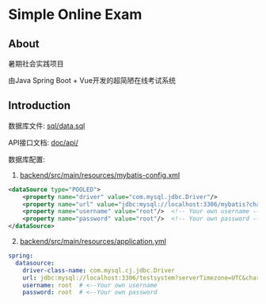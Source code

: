 # Simple Online Exam

## About

暑期社会实践项目

由Java Spring Boot + Vue开发的超简陋在线考试系统

## Introduction

数据库文件: <a href="https://github.com/Charles-Stark/online-exam/blob/master/sql/data.sql">sql/data.sql</a>

API接口文档: <a href="https://github.com/Charles-Stark/online-exam/tree/master/doc/api">doc/api/</a>

数据库配置: 

1. <a href="https://github.com/Charles-Stark/online-exam/blob/master/backend/src/main/resources/mybatis-config.xml">backend/src/main/resources/mybatis-config.xml</a>
```xml
<dataSource type="POOLED">
    <property name="driver" value="com.mysql.jdbc.Driver"/>
    <property name="url" value="jdbc:mysql://localhost:3306/mybatis?characterEncoding=utf8"/>
    <property name="username" value="root"/>  <!-- Your own username -->
    <property name="password" value="root"/>  <!-- Your own password -->
</dataSource>
```
2. <a href="https://github.com/Charles-Stark/online-exam/blob/master/backend/src/main/resources/application.yml">backend/src/main/resources/application.yml</a>
```yaml
spring:
  datasource:
    driver-class-name: com.mysql.cj.jdbc.Driver
    url: jdbc:mysql://localhost:3306/testsystem?serverTimezone=UTC&characterEncoding=UTF-8
    username: root  # <--Your own username
    password: root  # <--Your own password
```